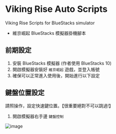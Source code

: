 # Viking Rise Auto Scripts
Viking Rise Scripts for BlueStacks simulator
- 維京崛起 BlueStacks 模擬器掛機腳本

## 前期設定
1. 安裝 BlueStacks 模擬器 (作者使用 BlueStacks 10)
2. 開啟模擬器安裝好 `維京崛起` 遊戲，並登入帳號
3. 確保可以正常進入使用後，開始進行以下設定

## 鍵盤位置設定
請照操作，設定快速鍵位置。【很重要絕對不可以跳過!】
1. 開啟模擬器右手邊 `鍵盤控制`

![image]('images/keyboard_1.png')